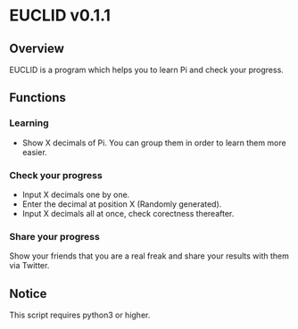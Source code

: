 EUCLID v0.1.1
===========

Overview
--------
EUCLID is a program which helps you to learn Pi and check your progress.

Functions
---------
### Learning
- Show X decimals of Pi. You can group them in order to learn them more easier.

### Check your progress
- Input X decimals one by one.
- Enter the decimal at position X (Randomly generated).
- Input X decimals all at once, check corectness thereafter.

### Share your progress
Show your friends that you are a real freak and share your results with them via Twitter.

Notice
------
This script requires python3 or higher.
